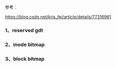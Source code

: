参考：

<https://blog.csdn.net/kris_fei/article/details/77316961>



### 1、reserved gdt  

### 2、inode bitmap  

### 3、block bitmap  